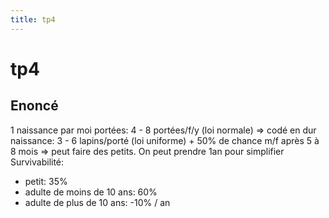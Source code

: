 ```yaml
---
title: tp4
---
```


# tp4

## Enoncé

1 naissance par moi
portées: 4 - 8 portées/f/y (loi normale) => codé en dur
naissance: 3 - 6 lapins/porté (loi uniforme) + 50% de chance m/f
après 5 à 8 mois => peut faire des petits. On peut prendre 1an pour simplifier
Survivabilité:
- petit: 35%
- adulte de moins de 10 ans: 60%
- adulte de plus de 10 ans: -10% / an
